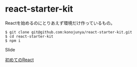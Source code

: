 # react-starter-kit
Reactを始めるのにとりあえず環境だけ作っているもの。

```
$ git clone git@github.com:konojunya/react-starter-kit.git
$ cd react-starter-kit
$ npm i
```

Slide

[初めてのReact](https://speakerdeck.com/konojunya/chu-metefalsereact)
